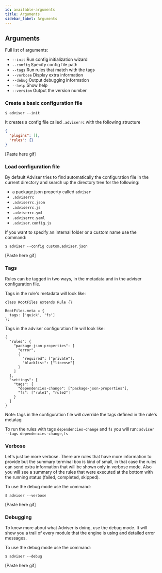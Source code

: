 ```yaml
---
id: available-arguments
title: Arguments
sidebar_label: Arguments
---
```


## Arguments

Full list of arguments:

- `--init` Run config initialization wizard
- `--config` Specify config file path
- `--tags` Run rules that match with the tags
- `--verbose` Display extra information
- `--debug` Output debugging information
- `--help` Show help
- `--version` Output the version number

### Create a basic configuration file

```
$ adviser --init
```

It creates a config file called `.adviserrc` with the following structure

```json
{
  "plugins": [],
  "rules": {}
}
```

[Paste here gif]

### Load configuration file

By default Adviser tries to find automatically the configuration file in the current directory and search up the directory tree for the following:

- a package.json property called `adviser`
- `.adviserrc`
- `.adviserrc.json`
- `.adviserrc.js`
- `.adviserrc.yml`
- `.adviserrc.yaml`
- `.adviser.config.js`

If you want to specify an internal folder or a custom name use the command:

```
$ adviser --config custom.adviser.json
```

[Paste here gif]

### Tags

Rules can be tagged in two ways, in the metadata and in the adviser configuration file.

Tags in the rule's metadata will look like:

```
class RootFiles extends Rule {}

RootFiles.meta = {
  tags: ['quick', 'fs']
};
```

Tags in the adviser configuration file will look like:

```
{
  "rules": {
    "package-json-properties": [
      "error",
      {
        "required": ["private"],
        "blacklist": ["license"]
      }
    ]
  },
  "settings": {
    "tags": {
      "dependencies-change": ["package-json-properties"],
      "fs": ["rule1", "rule2"]
    }
  }
}

```

Note: tags in the configuration file will override the tags defined in the rule's metatag

To run the rules with tags `dependencies-change` and `fs` you will run: `adviser --tags dependencies-change,fs`

### Verbose

Let's just be more verbose. There are rules that have more information to provide but the summary terminal box is kind of small, in that case the rules can send extra information that will be shown only in verbose mode. Also you will see a summary of the rules that were executed at the bottom with the running status (failed, completed, skipped).

To use the debug mode use the command:

```
$ adviser --verbose
```

[Paste here gif]

### Debugging

To know more about what Adviser is doing, use the debug mode. It will show you a trail of every module that the engine is using and detailed error messages.

To use the debug mode use the command:

```
$ adviser --debug
```

[Paste here gif]
